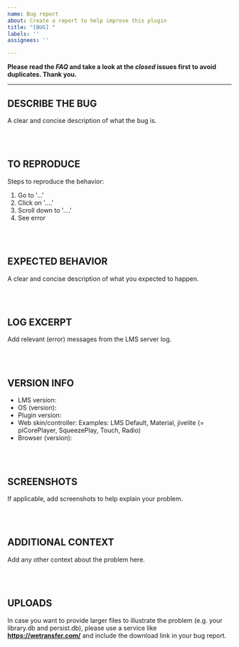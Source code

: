 ```yaml
---
name: Bug report
about: Create a report to help improve this plugin
title: "[BUG] "
labels: ''
assignees: ''

---
```


**Please read the *FAQ* and take a look at the *closed* issues first to avoid duplicates. Thank you.**

---

## DESCRIBE THE BUG ##
A clear and concise description of what the bug is.



<br><br>
## TO REPRODUCE ##
Steps to reproduce the behavior:
1. Go to '...'
2. Click on '....'
3. Scroll down to '....'
4. See error



<br><br>
## EXPECTED BEHAVIOR ##
A clear and concise description of what you expected to happen.



<br><br>
## LOG EXCERPT ##
Add relevant (error) messages from the LMS server log.



<br><br>
## VERSION INFO ##
* LMS version:
* OS (version):
* Plugin version:
* Web skin/controller:     Examples: LMS Default, Material, jivelite (= piCorePlayer, SqueezePlay, Touch, Radio)
* Browser (version):



<br><br>
## SCREENSHOTS ##
If applicable, add screenshots to help explain your problem.



<br><br>
## ADDITIONAL CONTEXT ##
Add any other context about the problem here.



<br><br>
## UPLOADS ##
In case you want to provide larger files to illustrate the problem (e.g. your library.db and persist.db), please use a service like **https://wetransfer.com/** and include the download link in your bug report.
<br>